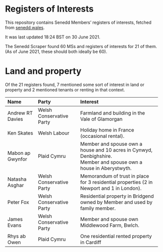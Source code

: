 # Registers of Interests

This repository contains Senedd Members’ registers of interests, fetched from [senedd.wales](https://senedd.wales/).

It was last updated 18:24 BST on 30 June 2021.

The Senedd Scraper found 60 MSs and registers of interests for 21 of them. (As of June 2021, these should both ideally be 60).

# Land and property

Of the 21 registers found, 7 mentioned some sort of interest in land or property and 2 mentioned tenants or renting in that context.

| Name             | Party                    | Interest                                                                                                             |
| :--------------- | :----------------------- | :------------------------------------------------------------------------------------------------------------------- |
| Andrew RT Davies | Welsh Conservative Party | Farmland and building in the Vale of Glamorgan                                                                       |
| Ken Skates       | Welsh Labour             | Holiday home in France (occasional rental).                                                                          |
| Mabon ap Gwynfor | Plaid Cymru              | Member and spouse own a house and 10 acres in Cynwyd, Denbighshire.<br>Member and spouse own a house in Aberystwyth. |
| Natasha Asghar   | Welsh Conservative Party | Memorandum of trust in place for 3 residential properties (2 in Newport and 1 in London).                            |
| Peter Fox        | Welsh Conservative Party | Residential property in Bridgend owned by Member and used by family member.                                          |
| James Evans      | Welsh Conservative Party | Member and spouse own Middlewood Farm, Bwlch.                                                                        |
| Rhys ab Owen     | Plaid Cymru              | One residential rented property in Cardiff                                                                           |
